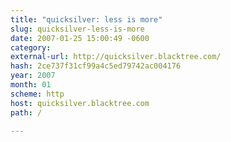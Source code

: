 ```yaml
---
title: "quicksilver: less is more"
slug: quicksilver-less-is-more
date: 2007-01-25 15:00:49 -0600
category: 
external-url: http://quicksilver.blacktree.com/
hash: 2ce737f31cf99a4c5ed79742ac004176
year: 2007
month: 01
scheme: http
host: quicksilver.blacktree.com
path: /

---
```



